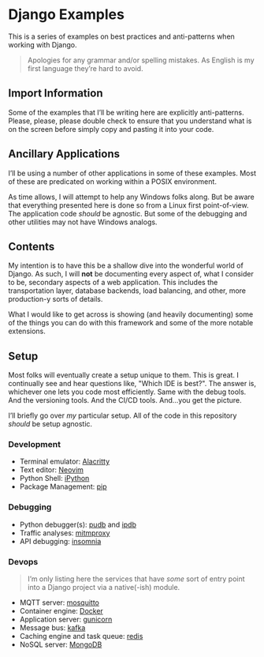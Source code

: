 # Django Examples
This is a series of examples on best practices and anti-patterns when working with Django. 

> Apologies for any grammar and/or spelling mistakes. As English is my first language they’re hard to avoid.

## Import Information
Some of the examples that I’ll be writing here are explicitly anti-patterns. Please, please, please double check to ensure that you understand what is on the screen before simply copy and pasting it into your code.

## Ancillary Applications
I’ll be using a number of other applications in some of these examples. Most of these are predicated on working within a POSIX environment.

As time allows, I will attempt to help any Windows folks along. But be aware that everything presented here is done so from a Linux first point-of-view. The application code *should* be agnostic. But some of the debugging and other utilities may not have Windows analogs.

## Contents

My intention is to have this be a shallow dive into the wonderful world of Django. As such, I will **not** be documenting every aspect of, what I consider to be, secondary aspects of a web application. This includes the transportation layer, database backends, load balancing, and other, more production-y sorts of details.

What I would like to get across is showing (and heavily documenting) some of the things you can do with this framework and some of the more notable extensions.

## Setup

Most folks will eventually create a setup unique to them. This is great. I continually see and hear questions like, "Which IDE is best?". The answer is, whichever one lets you code most efficiently. Same with the debug tools. And the versioning tools. And the CI/CD tools. And…you get the picture. 

I’ll briefly go over *my* particular setup. All of the code in this repository *should* be setup agnostic. 

### Development
* Terminal emulator: [Alacritty](https://github.com/alacritty/alacritty)
* Text editor: [Neovim](https://neovim.io/)
* Python Shell: [iPython](https://ipython.org/)
* Package Management: [pip](https://pypi.org/project/pip/)

### Debugging
* Python debugger(s): [pudb](https://pypi.org/project/pudb/) and
  [ipdb](https://pypi.org/project/ipdb/)
* Traffic analyses: [mitmproxy](https://mitmproxy.org/)
* API debugging: [insomnia](https://insomnia.rest/)

### Devops
> I’m only listing here the services that have *some* sort of entry point into a Django project via a native(-ish) module.
* MQTT server: [mosquitto](https://mosquitto.org/)
* Container engine: [Docker](https://www.docker.com/)
* Application server: [gunicorn](https://gunicorn.org/)
* Message bus: [kafka](https://kafka.apache.org/)
* Caching engine and task queue: [redis](https://kafka.apache.org/)
* NoSQL server: [MongoDB](https://www.mongodb.com/)
